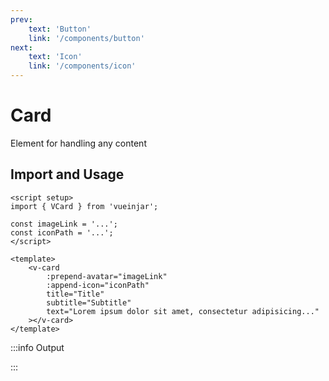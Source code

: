 ```yaml
---
prev:
    text: 'Button'
    link: '/components/button'
next:
    text: 'Icon'
    link: '/components/icon'
---
```


<script setup>
import { VCard } from '@lib';

const imageLink = '/docs/image-example.jpg';
const iconPath = 'M12.74,5.47C15.1,6.5 16.35,9.03 15.92,11.46C17.19,12.56 18,14.19 18,16V16.17C18.31,16.06 18.65,16 19,16A3,3 0 0,1 22,19A3,3 0 0,1 19,22H6A4,4 0 0,1 2,18A4,4 0 0,1 6,14H6.27C5,12.45 4.6,10.24 5.5,8.26C6.72,5.5 9.97,4.24 12.74,5.47M11.93,7.3C10.16,6.5 8.09,7.31 7.31,9.07C6.85,10.09 6.93,11.22 7.41,12.13C8.5,10.83 10.16,10 12,10C12.7,10 13.38,10.12 14,10.34C13.94,9.06 13.18,7.86 11.93,7.3M13.55,3.64C13,3.4 12.45,3.23 11.88,3.12L14.37,1.82L15.27,4.71C14.76,4.29 14.19,3.93 13.55,3.64M6.09,4.44C5.6,4.79 5.17,5.19 4.8,5.63L4.91,2.82L7.87,3.5C7.25,3.71 6.65,4.03 6.09,4.44M18,9.71C17.91,9.12 17.78,8.55 17.59,8L19.97,9.5L17.92,11.73C18.03,11.08 18.05,10.4 18,9.71M3.04,11.3C3.11,11.9 3.24,12.47 3.43,13L1.06,11.5L3.1,9.28C3,9.93 2.97,10.61 3.04,11.3M19,18H16V16A4,4 0 0,0 12,12A4,4 0 0,0 8,16H6A2,2 0 0,0 4,18A2,2 0 0,0 6,20H19A1,1 0 0,0 20,19A1,1 0 0,0 19,18Z';
</script>

# Card

Element for handling any content

## Import and Usage

```vue {2}
<script setup>
import { VCard } from 'vueinjar';

const imageLink = '...';
const iconPath = '...';
</script>

<template>
    <v-card
        :prepend-avatar="imageLink"
        :append-icon="iconPath"
        title="Title"
        subtitle="Subtitle"
        text="Lorem ipsum dolor sit amet, consectetur adipisicing..."
    ></v-card>
</template>
```

:::info Output

<div class="vij flex">
    <v-card 
        :prepend-avatar="imageLink" 
        :append-icon="iconPath" 
        title="Title" 
        subtitle="Subtitle" 
        text="Lorem ipsum dolor sit amet, consectetur adipisicing elit. Aspernatur atque deleniti facere iure magni nulla placeat repudiandae veniam, vero."
        style="margin-block: 8px;"
    ></v-card>
</div>

:::
